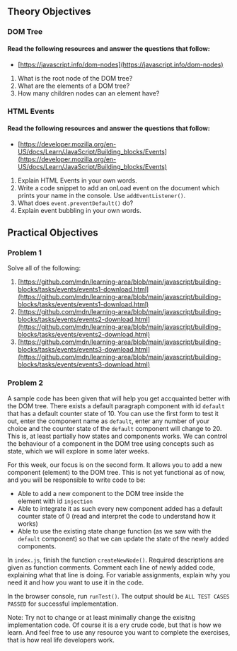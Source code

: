 ## Theory Objectives

### DOM Tree

#### Read the following resources and answer the questions that follow:

- [https://javascript.info/dom-nodes](https://javascript.info/dom-nodes)

1. What is the root node of the DOM tree?
2. What are the elements of a DOM tree?
3. How many children nodes can an element have?

### HTML Events

#### Read the following resources and answer the questions that follow:

- [https://developer.mozilla.org/en-US/docs/Learn/JavaScript/Building_blocks/Events](https://developer.mozilla.org/en-US/docs/Learn/JavaScript/Building_blocks/Events)

1. Explain HTML Events in your own words.
2. Write a code snippet to add an onLoad event on the document which prints your name in the console. Use `addEventListener()`.
3. What does `event.preventDefault()` do?
4. Explain event bubbling in your own words.

## Practical Objectives

### Problem 1

Solve all of the following:

1. [https://github.com/mdn/learning-area/blob/main/javascript/building-blocks/tasks/events/events1-download.html](https://github.com/mdn/learning-area/blob/main/javascript/building-blocks/tasks/events/events1-download.html)
2. [https://github.com/mdn/learning-area/blob/main/javascript/building-blocks/tasks/events/events2-download.html](https://github.com/mdn/learning-area/blob/main/javascript/building-blocks/tasks/events/events2-download.html)
3. [https://github.com/mdn/learning-area/blob/main/javascript/building-blocks/tasks/events/events3-download.html](https://github.com/mdn/learning-area/blob/main/javascript/building-blocks/tasks/events/events3-download.html)

### Problem 2

A sample code has been given that will help you get accquainted better with the DOM tree. There exists a default paragraph component with id `default` that has a default counter state of 10. You can use the first form to test it out, enter the component name as `default`, enter any number of your choice and the counter state of the `default` component will change to 20. This is, at least partially how states and components works. We can control the behaviour of a component in the DOM tree using concepts such as state, which we will explore in some later weeks.

For this week, our focus is on the second form. It allows you to add a new component (element) to the DOM tree. This is not yet functional as of now, and you will be responsible to write code to be:

- Able to add a new component to the DOM tree inside the <div> element with id `injection`
- Able to integrate it as such every new component added has a default counter state of 0 (read and interpret the code to understand how it works)
- Able to use the existing state change function (as we saw with the `default` component) so that we can update the state of the newly added components.

In `index.js`, finish the function `createNewNode()`. Required descriptions are given as function comments.
Comment each line of newly added code, explaining what that line is doing. For variable assignments, explain why you need it and how you want to use it in the code.

In the browser console, run `runTest()`. The output should be `ALL TEST CASES PASSED` for successful implementation.

Note: Try not to change or at least minimally change the exisitng implementation code. Of course it is a ery crude code, but that is how we learn. And feel free to use any resource you want to complete the exercises, that is how real life developers work.
